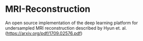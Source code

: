 # MRI-Reconstruction
An open source implementation of the deep learning platform for undersampled MRI reconstruction described by Hyun et. al. (https://arxiv.org/pdf/1709.02576.pdf) 

